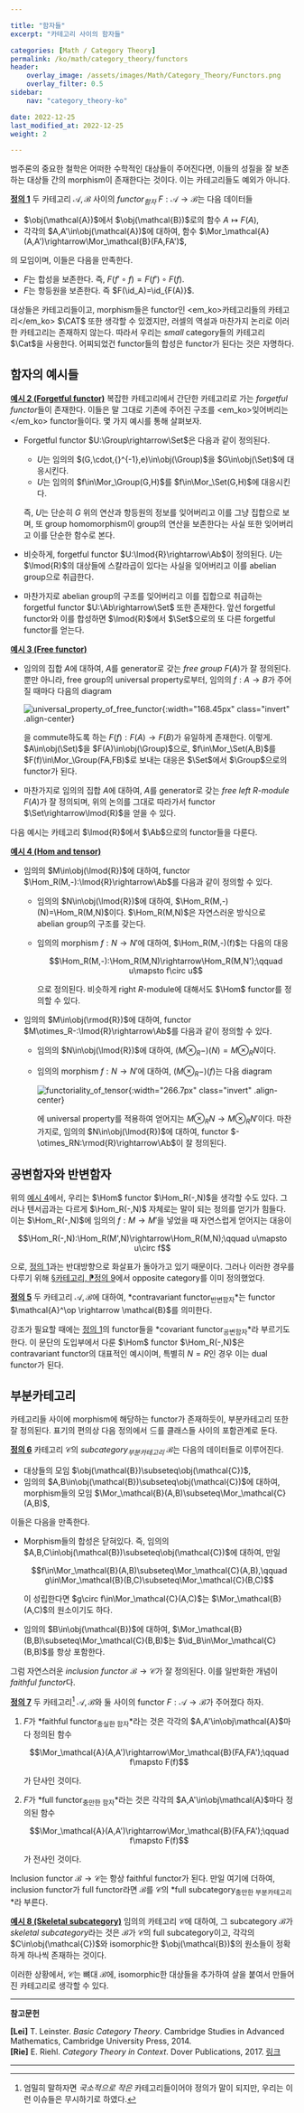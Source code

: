 ```yaml
---

title: "함자들"
excerpt: "카테고리 사이의 함자들"

categories: [Math / Category Theory]
permalink: /ko/math/category_theory/functors
header:
    overlay_image: /assets/images/Math/Category_Theory/Functors.png
    overlay_filter: 0.5
sidebar: 
    nav: "category_theory-ko"

date: 2022-12-25
last_modified_at: 2022-12-25
weight: 2

---
```


범주론의 중요한 철학은 어떠한 수학적인 대상들이 주어진다면, 이들의 성질을 잘 보존하는 대상들 간의 morphism이 존재한다는 것이다. 이는 카테고리들도 예외가 아니다.

<div class="definition" markdown="1">

<ins id="df1">**정의 1**</ins> 두 카테고리 $\mathcal{A},\mathcal{B}$ 사이의 *functor<sub>함자</sub>* $F:\mathcal{A}\rightarrow \mathcal{B}$는 다음 데이터들

- $\obj(\mathcal{A})$에서 $\obj(\mathcal{B})$로의 함수 $A\mapsto F(A)$,
- 각각의 $A,A'\in\obj(\mathcal{A})$에 대하여, 함수 $\Mor_\mathcal{A}(A,A')\rightarrow\Mor_\mathcal{B}(FA,FA')$,

의 모임이며, 이들은 다음을 만족한다.

- $F$는 합성을 보존한다. 즉, $F(f'\circ f)=F(f')\circ F(f)$.
- $F$는 항등원을 보존한다. 즉 $F(\id_A)=\id_{F(A)}$.

</div>

대상들은 카테고리들이고, morphism들은 functor인 <em_ko>카테고리들의 카테고리</em_ko> $\CAT$ 또한 생각할 수 있겠지만, 러셀의 역설과 마찬가지 논리로 이러한 카테고리는 존재하지 않는다. 따라서 우리는 *small* category들의 카테고리 $\Cat$을 사용한다. 어찌되었건 functor들의 합성은 functor가 된다는 것은 자명하다.

## 함자의 예시들

<div class="example" markdown="1">

<ins id="ex2">**예시 2 (Forgetful functor)**</ins> 복잡한 카테고리에서 간단한 카테고리로 가는 *forgetful functor*들이 존재한다. 이들은 말 그대로 기존에 주어진 구조를 <em_ko>잊어버리는</em_ko> functor들이다. 몇 가지 예시를 통해 살펴보자.

- Forgetful functor $U:\Group\rightarrow\Set$은 다음과 같이 정의된다.
  
  - $U$는 임의의 $(G,\cdot,{}^{-1},e)\in\obj(\Group)$을 $G\in\obj(\Set)$에 대응시킨다.
  - $U$는 임의의 $f\in\Mor_\Group(G,H)$를 $f\in\Mor_\Set(G,H)$에 대응시킨다.

  즉, $U$는 단순히 $G$ 위의 연산과 항등원의 정보를 잊어버리고 이를 그냥 집합으로 보며, 또 group homomorphism이 group의 연산을 보존한다는 사실 또한 잊어버리고 이를 단순한 함수로 본다.
- 비슷하게, forgetful functor $U:\lmod{R}\rightarrow\Ab$이 정의된다. $U$는 $\lmod{R}$의 대상들에 스칼라곱이 있다는 사실을 잊어버리고 이를 abelian group으로 취급한다.
- 마찬가지로 abelian group의 구조를 잊어버리고 이를 집합으로 취급하는 forgetful functor $U:\Ab\rightarrow\Set$ 또한 존재한다. 앞선 forgetful functor와 이를 합성하면 $\lmod{R}$에서 $\Set$으로의 또 다른 forgetful functor를 얻는다.

</div>

<div class="example" markdown="1">

<ins id="ex3">**예시 3 (Free functor)**</ins> 

- 임의의 집합 $A$에 대하여, $A$를 generator로 갖는 *free group* $F(A)$가 잘 정의된다. 뿐만 아니라, free group의 universal property로부터, 임의의 $f:A\rightarrow B$가 주어질 때마다 다음의 diagram

  ![universal_property_of_free_functor](/assets/images/Category_Theory/Functors-1.png){:width="168.45px" class="invert" .align-center}
  
  을 commute하도록 하는 $F(f):F(A)\rightarrow F(B)$가 유일하게 존재한다. 이렇게. $A\in\obj(\Set)$을 $F(A)\in\obj(\Group)$으로, $f\in\Mor_\Set(A,B)$를 $F(f)\in\Mor_\Group(FA,FB)$로 보내는 대응은 $\Set$에서 $\Group$으로의 functor가 된다.
- 마찬가지로 임의의 집합 $A$에 대하여, $A$를 generator로 갖는 *free left $R$-module* $F(A)$가 잘 정의되며, 위의 논의를 그대로 따라가서 functor $\Set\rightarrow\lmod{R}$을 얻을 수 있다.

</div>

다음 예시는 카테고리 $\lmod{R}$에서 $\Ab$으로의 functor들을 다룬다.

<div class="example" markdown="1">

<ins id="ex4">**예시 4 (Hom and tensor)**</ins> 

- 임의의 $M\in\obj(\lmod{R})$에 대하여, functor $\Hom_R(M,-):\lmod{R}\rightarrow\Ab$를 다음과 같이 정의할 수 있다. 
  - 임의의 $N\in\obj(\lmod{R})$에 대하여, $\Hom_R(M,-)(N)=\Hom_R(M,N)$이다. $\Hom_R(M,N)$은 자연스러운 방식으로 abelian group의 구조를 갖는다.
  - 임의의 morphism $f:N\rightarrow N'$에 대하여, $\Hom_R(M,-)(f)$는 다음의 대응

    $$\Hom_R(M,-):\Hom_R(M,N)\rightarrow\Hom_R(M,N');\qquad u\mapsto f\circ u$$

    으로 정의된다. 비슷하게 right $R$-module에 대해서도 $\Hom$ functor를 정의할 수 있다.
- 임의의 $M\in\obj(\rmod{R})$에 대하여, functor $M\otimes_R-:\lmod{R}\rightarrow\Ab$를 다음과 같이 정의할 수 있다.
  - 임의의 $N\in\obj(\lmod{R})$에 대하여, $(M\otimes_R-)(N)=M\otimes_RN$이다. 
  - 임의의 morphism $f:N\rightarrow N'$에 대하여, $(M\otimes_R-)(f)$는 다음 diagram

    ![functoriality_of_tensor](/assets/images/Category_Theory/Functors-2.png){:width="266.7px" class="invert" .align-center}

    에 universal property를 적용하여 얻어지는 $M\otimes_RN\rightarrow M\otimes_RN'$이다. 마찬가지로, 임의의 $N\in\obj(\lmod{R})$에 대하여, functor $-\otimes_RN:\rmod{R}\rightarrow\Ab$이 잘 정의된다.

</div>

## 공변함자와 반변함자

위의 [예시 4](#ex4)에서, 우리는 $\Hom$ functor $\Hom_R(-,N)$을 생각할 수도 있다. 그러나 텐서곱과는 다르게 $\Hom_R(-,N)$ 자체로는 말이 되는 정의를 얻기가 힘들다. 이는 $\Hom_R(-,N)$에 임의의 $f:M\rightarrow M'$을 넣었을 때 자연스럽게 얻어지는 대응이

$$\Hom_R(-,N):\Hom_R(M',N)\rightarrow\Hom_R(M,N);\qquad u\mapsto u\circ f$$

으로, [정의 1](#df1)과는 반대방향으로 화살표가 돌아가고 있기 때문이다. 그러나 이러한 경우를 다루기 위해 [§카테고리, ⁋정의 9](/ko/math/category_theory/categories#df9)에서 opposite category를 이미 정의했었다.

<div class="definition" markdown="1">

<ins id="df5">**정의 5**</ins> 두 카테고리 $\mathcal{A},\mathcal{B}$에 대하여, *contravariant functor<sub>반변함자</sub>*는 functor $\mathcal{A}^\op \rightarrow \mathcal{B}$를 의미한다.

</div>

강조가 필요할 때에는 [정의 1](#df1)의 functor들을 *covariant functor<sub>공변함자</sub>*라 부르기도 한다. 이 문단의 도입부에서 다룬 $\Hom$ functor $\Hom_R(-,N)$은 contravariant functor의 대표적인 예시이며, 특별히 $N=R$인 경우 이는 dual functor가 된다. 

## 부분카테고리

카테고리들 사이에 morphism에 해당하는 functor가 존재하듯이, 부분카테고리 또한 잘 정의된다. 표기의 편의상 다음 정의에서 $\subseteq$를 클래스들 사이의 포함관계로 둔다.

<div class="definition" markdown="1">

<ins id="df6">**정의 6**</ins> 카테고리 $\mathcal{C}$의 *subcategory<sub>부분카테고리</sub>* $\mathcal{B}$는 다음의 데이터들로 이루어진다.

- 대상들의 모임 $\obj(\mathcal{B})\subseteq\obj(\mathcal{C})$,
- 임의의 $A,B\in\obj(\mathcal{B})\subseteq\obj(\mathcal{C})$에 대하여, morphism들의 모임 $\Mor_\mathcal{B}(A,B)\subseteq\Mor_\mathcal{C}(A,B)$,

이들은 다음을 만족한다.

- Morphism들의 합성은 닫혀있다. 즉, 임의의 $A,B,C\in\obj(\mathcal{B})\subseteq\obj(\mathcal{C})$에 대하여, 만일

  $$f\in\Mor_\mathcal{B}(A,B)\subseteq\Mor_\mathcal{C}(A,B),\qquad g\in\Mor_\mathcal{B}(B,C)\subseteq\Mor_\mathcal{C}(B,C)$$

  이 성립한다면 $g\circ f\in\Mor_\mathcal{C}(A,C)$는 $\Mor_\mathcal{B}(A,C)$의 원소이기도 하다.
- 임의의 $B\in\obj(\mathcal{B})$에 대하여, $\Mor_\mathcal{B}(B,B)\subseteq\Mor_\mathcal{C}(B,B)$는 $\id_B\in\Mor_\mathcal{C}(B,B)$를 항상 포함한다.

</div>

그럼 자연스러운 *inclusion functor* $\mathcal{B}\rightarrow\mathcal{C}$가 잘 정의된다. 이를 일반화한 개념이 *faithful functor*다.

<div class="definition" markdown="1">

<ins id="df7">**정의 7**</ins> 두 카테고리[^1] $\mathcal{A},\mathcal{B}$와 둘 사이의 functor $F:\mathcal{A}\rightarrow\mathcal{B}$가 주어졌다 하자.

1. $F$가 *faithful functor<sub>충실한 함자</sub>*라는 것은 각각의 $A,A'\in\obj\mathcal{A}$마다 정의된 함수 
    
    $$\Mor_\mathcal{A}(A,A')\rightarrow\Mor_\mathcal{B}(FA,FA');\qquad f\mapsto F(f)$$

    가 단사인 것이다.
2. $F$가 *full functor<sub>충만한 함자</sub>*라는 것은 각각의 $A,A'\in\obj\mathcal{A}$마다 정의된 함수 
    
    $$\Mor_\mathcal{A}(A,A')\rightarrow\Mor_\mathcal{B}(FA,FA');\qquad f\mapsto F(f)$$

    가 전사인 것이다.

</div>

Inclusion functor $\mathcal{B}\rightarrow\mathcal{C}$는 항상 faithful functor가 된다. 만일 여기에 더하여, inclusion functor가 full functor라면 $\mathcal{B}$를 $\mathcal{C}$의 *full subcategory<sub>충만한 부분카테고리</sub>*라 부른다.

<div class="example" markdown="1">

<ins id="ex8">**예시 8 (Skeletal subcategory)**</ins> 임의의 카테고리 $\mathcal{C}$에 대하여, 그 subcategory $\mathcal{B}$가 *skeletal subcategory*라는 것은 $\mathcal{B}$가 $\mathcal{C}$의 full subcategory이고, 각각의 $C\in\obj(\mathcal{C})$와 isomorphic한 $\obj(\mathcal{B})$의 원소들이 정확하게 하나씩 존재하는 것이다.

이러한 상황에서, $\mathcal{C}$는 뼈대 $\mathcal{B}$에, isomorphic한 대상들을 추가하여 살을 붙여서 만들어진 카테고리로 생각할 수 있다.

</div>

---

**참고문헌**

**[Lei]** T. Leinster. <i>Basic Category Theory</i>. Cambridge Studies in Advanced Mathematics, Cambridge University Press, 2014.  
**[Rie]** E. Riehl. <i>Category Theory in Context</i>. Dover Publications, 2017. [링크](https://emilyriehl.github.io/files/context.pdf)

---

[^1]: 엄밀히 말하자면 *국소적으로 작은* 카테고리들이어야 정의가 말이 되지만, 우리는 이런 이슈들은 무시하기로 하였다.